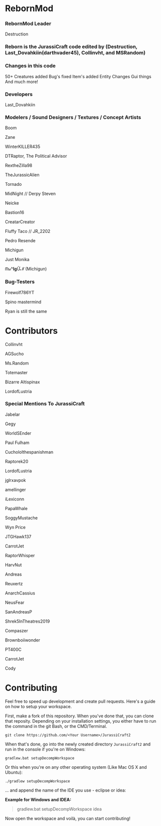 # RebornMod

### RebornMod Leader
Destruction

### Reborn is the JurassiCraft code edited by (Destruction, Last_Dovahkiin(darthvader45), Collinvht, and MSRandom)
### Changes in this code
50+ Creatures added
Bug's fixed
Item's added
Entity Changes
Gui things
And much more!

### Developers

Last_Dovahkiin

### Modelers / Sound Designers / Textures /  Concept Artists

Boom

Zane

WinterKILLER435

DTRaptor, The Political Advisor

RextheZilla98

TheJurassicAlien

Tornado

MidNight // Derpy Steven

Neicke

Bastion16

CreatarCreator

Fluffy Taco // JR_2202

Pedro Resende

Michigun

Just Monika 

ᗰι𝓬ʰ𝐈𝐠Ữ𝓝 (Michigun)

### Bug-Testers

Firewolf786YT

Spino mastermind

Ryan is still the same

# Contributors

Collinvht

AGSucho

Ms.Random

Totemaster

Bizarre Altispinax

LordofLustria

### Special Mentions To JurassiCraft

Jabelar

Gegy

WorldSEnder

Paul Fulham

Cuchololthespanishman

Raptorek20

LordofLustria

jglrxavpok 

amellinger

iLexiconn

PapaWhale

SoggyMustache 

Wyn Price

JTGHawk137

CarrotJet   

RaptorWhisper 

HarvNut    

Andreas  

Reuxertz   

AnarchCassius   
    
NeusFear   

SanAndreasP    

Shrek5InTheatres2019    

Compaszer    

Brownboiiwonder

PT400C     

CarrotJet   

Cody

# Contributing
Feel free to speed up development and create pull requests. Here's a guide on how to setup your workspace.

First, make a fork of this repository. When you've done that, you can clone that reposity. Depending on your installation settings, you either have to run the command in the git Bash, or the CMD/Terminal.
```
git clone https://github.com/<Your Username>/JurassiCraft2
```

When that's done, go into the newly created directory `JurassiCraft2` and run in the console if you're on Windows:

```
gradlew.bat setupDecompWorkspace
```
Or this when you're on any other operating system (Like Mac OS X and Ubuntu):
```
./gradlew setupDecompWorkspace
```
... and append the name of the IDE you use - eclipse or idea:

__Example for Windows and IDEA:__
>gradlew.bat setupDecompWorkspace idea

Now open the workspace and voilà, you can start contributing!
